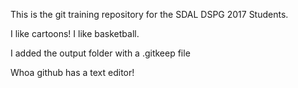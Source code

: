 This is the git training repository for the SDAL DSPG 2017 Students.

I like cartoons! I like basketball.

I added the output folder with a .gitkeep file

Whoa github has a text editor!
